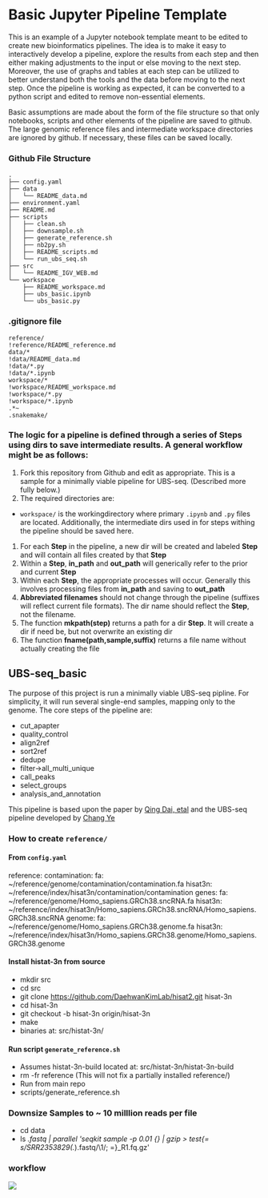 # Basic Jupyter Pipeline Template

This is an example of a Jupyter notebook template meant to be edited to create new bioinformatics pipelines. The idea is to make it easy to interactively develop a pipeline, explore the results from each step and then either making adjustments to the input or else moving to the next step. Moreover, the use of graphs and tables at each step can be utilized to better understand both the tools and the data before moving to the next step. Once the pipeline is working as expected, it can be converted to a python script and edited to remove non-essential elements.

Basic assumptions are made about the form of the file structure so that only notebooks, scripts and other elements of the pipeline are saved to github. The large genomic reference files and intermediate workspace directories are ignored by github. If necessary, these files can be saved locally. 

### Github File Structure

```
.
├── config.yaml
├── data
│   └── README_data.md
├── environment.yaml
├── README.md
├── scripts
│   ├── clean.sh
│   ├── downsample.sh
│   ├── generate_reference.sh
│   ├── nb2py.sh
│   ├── README_scripts.md
│   └── run_ubs_seq.sh
├── src
│   └── README_IGV_WEB.md
└── workspace
    ├── README_workspace.md
    ├── ubs_basic.ipynb
    └── ubs_basic.py
```


### .gitignore file

```
reference/
!reference/README_reference.md
data/*
!data/README_data.md
!data/*.py
!data/*.ipynb
workspace/*
!workspace/README_workspace.md
!workspace/*.py
!workspace/*.ipynb
.*~
.snakemake/
```

### The logic for a pipeline is defined through a series of Steps using dirs to save intermediate results. A general workflow might be as follows:

1. Fork this repository from Github and edit as appropriate. This is a sample for a minimally viable pipeline for UBS-seq. (Described more fully below.)
2. The required directories are:
  - `workspace/` is the workingdirectory where primary `.ipynb` and `.py` files are located. Additionally, the intermediate dirs used in for steps withing the pipeline should be saved here.
1. For each **Step** in the pipeline, a new dir will be created and labeled **Step** and will contain all files created by that **Step**
2. Within a **Step**, **in_path** and **out_path** will generically refer to the prior and current **Step**
3. Within each **Step**, the appropriate processes will occur. Generally this involves processing files from **in_path** and saving to **out_path**
4. **Abbreviated filenames** should not change through the pipeline (suffixes will reflect current file formats). The dir name should reflect the **Step**, not the filename.
5. The function **mkpath(step)** returns a path for a dir **Step**. It will create a dir if need be, but not overwrite an existing dir
66. The function **fname(path,sample,suffix)** returns a file name without actually creating the file



## UBS-seq_basic

The purpose of this project is run a minimally viable UBS-seq pipline. For simplicity, it will run several single-end samples, mapping only to the genome. The core steps of the pipeline are:
- cut_apapter
- quality_control
- align2ref
- sort2ref
- dedupe
- filter->all_multi_unique
- call_peaks
- select_groups
- analysis_and_annotation

This pipeline is based upon the paper by [Qing Dai, etal](https://doi.org/10.1038/s41587-023-02034-w) and the UBS-seq pipeline developed by [Chang Ye](https://github.com/y9c/m5C-UBSseq)





### How to create `reference/`

#### From `config.yaml`

reference:
  contamination:
    fa: ~/reference/genome/contamination/contamination.fa
    hisat3n: ~/reference/index/hisat3n/contamination/contamination
  genes:
    fa: ~/reference/genome/Homo_sapiens.GRCh38.sncRNA.fa
    hisat3n: ~/reference/index/hisat3n/Homo_sapiens.GRCh38.sncRNA/Homo_sapiens.GRCh38.sncRNA
  genome:
    fa: ~/reference/genome/Homo_sapiens.GRCh38.genome.fa
    hisat3n: ~/reference/index/hisat3n/Homo_sapiens.GRCh38.genome/Homo_sapiens.GRCh38.genome

#### Install histat-3n from source 
- mkdir src
- cd src
- git clone https://github.com/DaehwanKimLab/hisat2.git hisat-3n
- cd hisat-3n
- git checkout -b hisat-3n origin/hisat-3n
- make
- binaries at: src/histat-3n/

#### Run script `generate_reference.sh`
- Assumes histat-3n-build located at:  src/histat-3n/histat-3n-build
- rm -fr reference (This will not fix a partially installed reference/)
- Run from main repo
- scripts/generate_reference.sh

### Downsize Samples to ~ 10 milllion reads per file
- cd data
- ls *.fastq | parallel 'seqkit sample -p 0.01 {} | gzip > test{= s/SRR2353829(.*)\.fastq/\1/; =}_R1.fq.gz'


### workflow

![](./docs/flow.svg)
